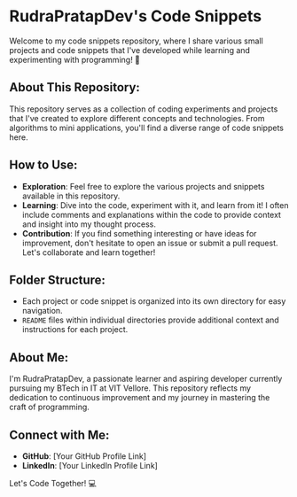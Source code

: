 # RudraPratapDev's Code Snippets

Welcome to my code snippets repository, where I share various small projects and code snippets that I've developed while learning and experimenting with programming! 🌟

## About This Repository:

This repository serves as a collection of coding experiments and projects that I've created to explore different concepts and technologies. From algorithms to mini applications, you'll find a diverse range of code snippets here.

## How to Use:

- **Exploration**: Feel free to explore the various projects and snippets available in this repository.
- **Learning**: Dive into the code, experiment with it, and learn from it! I often include comments and explanations within the code to provide context and insight into my thought process.
- **Contribution**: If you find something interesting or have ideas for improvement, don't hesitate to open an issue or submit a pull request. Let's collaborate and learn together!

## Folder Structure:

- Each project or code snippet is organized into its own directory for easy navigation.
- `README` files within individual directories provide additional context and instructions for each project.

## About Me:

I'm RudraPratapDev, a passionate learner and aspiring developer currently pursuing my BTech in IT at VIT Vellore. This repository reflects my dedication to continuous improvement and my journey in mastering the craft of programming.

## Connect with Me:

- **GitHub**: [Your GitHub Profile Link]
- **LinkedIn**: [Your LinkedIn Profile Link]


Let's Code Together! 💻
